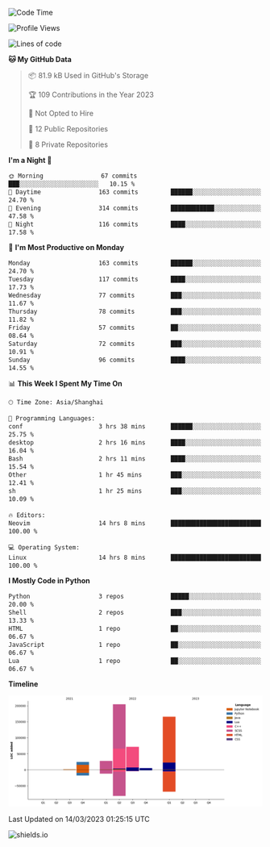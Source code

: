 <!--START_SECTION:waka-->
![Code Time](http://img.shields.io/badge/Code%20Time-219%20hrs%2043%20mins-blue)

![Profile Views](http://img.shields.io/badge/Profile%20Views-30-blue)

![Lines of code](https://img.shields.io/badge/From%20Hello%20World%20I%27ve%20Written-503.6%20thousand%20lines%20of%20code-blue)

**🐱 My GitHub Data** 

> 📦 81.9 kB Used in GitHub's Storage 
 > 
> 🏆 109 Contributions in the Year 2023
 > 
> 🚫 Not Opted to Hire
 > 
> 📜 12 Public Repositories 
 > 
> 🔑 8 Private Repositories 
 > 
**I'm a Night 🦉** 

```text
🌞 Morning                67 commits          ███░░░░░░░░░░░░░░░░░░░░░░   10.15 % 
🌆 Daytime                163 commits         ██████░░░░░░░░░░░░░░░░░░░   24.70 % 
🌃 Evening                314 commits         ████████████░░░░░░░░░░░░░   47.58 % 
🌙 Night                  116 commits         ████░░░░░░░░░░░░░░░░░░░░░   17.58 % 
```
📅 **I'm Most Productive on Monday** 

```text
Monday                   163 commits         ██████░░░░░░░░░░░░░░░░░░░   24.70 % 
Tuesday                  117 commits         ████░░░░░░░░░░░░░░░░░░░░░   17.73 % 
Wednesday                77 commits          ███░░░░░░░░░░░░░░░░░░░░░░   11.67 % 
Thursday                 78 commits          ███░░░░░░░░░░░░░░░░░░░░░░   11.82 % 
Friday                   57 commits          ██░░░░░░░░░░░░░░░░░░░░░░░   08.64 % 
Saturday                 72 commits          ███░░░░░░░░░░░░░░░░░░░░░░   10.91 % 
Sunday                   96 commits          ████░░░░░░░░░░░░░░░░░░░░░   14.55 % 
```


📊 **This Week I Spent My Time On** 

```text
🕑︎ Time Zone: Asia/Shanghai

💬 Programming Languages: 
conf                     3 hrs 38 mins       ██████░░░░░░░░░░░░░░░░░░░   25.75 % 
desktop                  2 hrs 16 mins       ████░░░░░░░░░░░░░░░░░░░░░   16.04 % 
Bash                     2 hrs 11 mins       ████░░░░░░░░░░░░░░░░░░░░░   15.54 % 
Other                    1 hr 45 mins        ███░░░░░░░░░░░░░░░░░░░░░░   12.41 % 
sh                       1 hr 25 mins        ███░░░░░░░░░░░░░░░░░░░░░░   10.09 % 

🔥 Editors: 
Neovim                   14 hrs 8 mins       █████████████████████████   100.00 % 

💻 Operating System: 
Linux                    14 hrs 8 mins       █████████████████████████   100.00 % 
```

**I Mostly Code in Python** 

```text
Python                   3 repos             █████░░░░░░░░░░░░░░░░░░░░   20.00 % 
Shell                    2 repos             ███░░░░░░░░░░░░░░░░░░░░░░   13.33 % 
HTML                     1 repo              ██░░░░░░░░░░░░░░░░░░░░░░░   06.67 % 
JavaScript               1 repo              ██░░░░░░░░░░░░░░░░░░░░░░░   06.67 % 
Lua                      1 repo              ██░░░░░░░░░░░░░░░░░░░░░░░   06.67 % 
```



**Timeline**

![Lines of Code chart](https://raw.githubusercontent.com/kopp4/kopp4/main/assets/bar_graph.png)


 Last Updated on 14/03/2023 01:25:15 UTC
<!--END_SECTION:waka-->
![shields.io](https://img.shields.io/github/commit-activity/w/kopp4/kopp4?color=g&label=abusing%20bot&style=flat-square)
